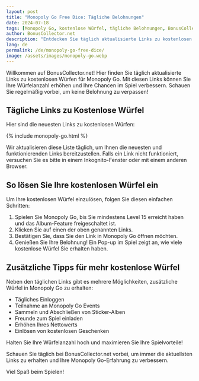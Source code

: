 ```yaml
---
layout: post
title: "Monopoly Go Free Dice: Tägliche Belohnungen"
date: 2024-07-18
tags: [Monopoly Go, kostenlose Würfel, tägliche Belohnungen, BonusCollector.net]
author: BonusCollector.net
description: "Entdecken Sie täglich aktualisierte Links zu kostenlosen Würfen in Monopoly Go. Verpassen Sie keine Chance, Ihre Würfel zu erhalten und im Spiel voranzukommen."
lang: de
permalink: /de/monopoly-go-free-dice/
image: /assets/images/monopoly-go.webp
---
```


Willkommen auf BonusCollector.net! Hier finden Sie täglich aktualisierte Links zu kostenlosen Würfen für Monopoly Go. Mit diesen Links können Sie Ihre Würfelanzahl erhöhen und Ihre Chancen im Spiel verbessern. Schauen Sie regelmäßig vorbei, um keine Belohnung zu verpassen!

## Tägliche Links zu Kostenlose Würfel

Hier sind die neuesten Links zu kostenlosen Würfen:

{% include monopoly-go.html %}

Wir aktualisieren diese Liste täglich, um Ihnen die neuesten und funktionierenden Links bereitzustellen. Falls ein Link nicht funktioniert, versuchen Sie es bitte in einem Inkognito-Fenster oder mit einem anderen Browser.

## So lösen Sie Ihre kostenlosen Würfel ein

Um Ihre kostenlosen Würfel einzulösen, folgen Sie diesen einfachen Schritten:

1. Spielen Sie Monopoly Go, bis Sie mindestens Level 15 erreicht haben und das Album-Feature freigeschaltet ist.
2. Klicken Sie auf einen der oben genannten Links.
3. Bestätigen Sie, dass Sie den Link in Monopoly Go öffnen möchten.
4. Genießen Sie Ihre Belohnung! Ein Pop-up im Spiel zeigt an, wie viele kostenlose Würfel Sie erhalten haben.

## Zusätzliche Tipps für mehr kostenlose Würfel

Neben den täglichen Links gibt es mehrere Möglichkeiten, zusätzliche Würfel in Monopoly Go zu erhalten:

- Tägliches Einloggen
- Teilnahme an Monopoly Go Events
- Sammeln und Abschließen von Sticker-Alben
- Freunde zum Spiel einladen
- Erhöhen Ihres Nettowerts
- Einlösen von kostenlosen Geschenken

Halten Sie Ihre Würfelanzahl hoch und maximieren Sie Ihre Spielvorteile!

Schauen Sie täglich bei BonusCollector.net vorbei, um immer die aktuellsten Links zu erhalten und Ihre Monopoly Go-Erfahrung zu verbessern.

Viel Spaß beim Spielen!